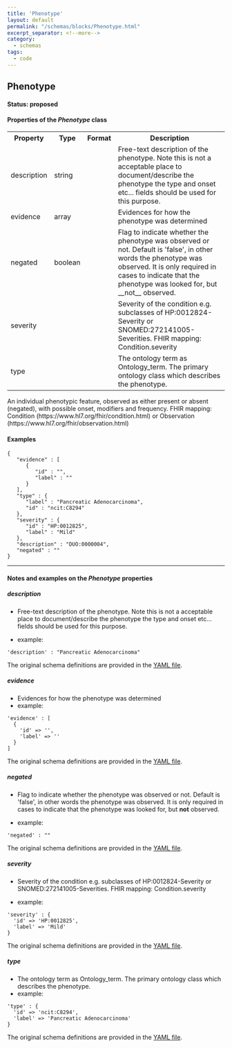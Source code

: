 ```yaml
---
title: 'Phenotype'
layout: default
permalink: "/schemas/blocks/Phenotype.html"
excerpt_separator: <!--more-->
category:
  - schemas
tags:
  - code
---
```

## Phenotype

#### Status: __proposed__

<!--more-->

  
<h4>Properties of the <i>Phenotype</i> class</h4>

<table>
  <tr>
    <th>Property</th>
    <th>Type</th>
    <th>Format</th>
    <th>Description</th>
  </tr>
  <tr>
    <td>description</td>
    <td>string</td>
    <td></td>
    <td>Free-text description of the phenotype.
Note this is not a acceptable place to document/describe the phenotype the type and onset etc... fields should be used for this purpose.
</td>
  </tr>
  <tr>
    <td>evidence</td>
    <td>array</td>
    <td></td>
    <td>Evidences for how the phenotype was determined</td>
  </tr>
  <tr>
    <td>negated</td>
    <td>boolean</td>
    <td></td>
    <td>Flag to indicate whether the phenotype was observed or not. Default is 'false', in other words the phenotype was observed.
It is only required in cases to indicate that the phenotype was looked for, but __not__ observed.
</td>
  </tr>
  <tr>
    <td>severity</td>
    <td></td>
    <td></td>
    <td>Severity of the condition e.g. subclasses of HP:0012824-Severity or SNOMED:272141005-Severities.
FHIR mapping: Condition.severity
</td>
  </tr>
  <tr>
    <td>type</td>
    <td></td>
    <td></td>
    <td>The ontology term as Ontology_term. The primary ontology class which describes the phenotype.</td>
  </tr>

</table>An individual phenotypic feature, observed as either present or absent (negated), with possible onset, modifiers and frequency.
FHIR mapping: Condition (https://www.hl7.org/fhir/condition.html) or Observation (https://www.hl7.org/fhir/observation.html)



#### Examples

```
{
   "evidence" : [
      {
         "id" : "",
         "label" : ""
      }
   ],
   "type" : {
      "label" : "Pancreatic Adenocarcinoma",
      "id" : "ncit:C8294"
   },
   "severity" : {
      "id" : "HP:0012825",
      "label" : "Mild"
   },
   "description" : "DUO:0000004",
   "negated" : ""
}
```
--------------------------------------------------------------------------------

<h4>Notes and examples on the <i>Phenotype</i> properties</h4>

##### description

* Free-text description of the phenotype.
Note this is not a acceptable place to document/describe the phenotype the type and onset etc... fields should be used for this purpose.

* example:

```
'description' : "Pancreatic Adenocarcinoma"
```
  
The original schema definitions are provided in the [YAML file](https://github.com/ga4gh-schemablocks/blocks/blob/master/src/yaml/phenotype.yaml).
##### evidence

* Evidences for how the phenotype was determined
* example:

```
'evidence' : [
  {
    'id' => '',
    'label' => ''
  }
]
```
  
The original schema definitions are provided in the [YAML file](https://github.com/ga4gh-schemablocks/blocks/blob/master/src/yaml/phenotype.yaml).
##### negated

* Flag to indicate whether the phenotype was observed or not. Default is 'false', in other words the phenotype was observed.
It is only required in cases to indicate that the phenotype was looked for, but __not__ observed.

* example:

```
'negated' : ""
```
  
The original schema definitions are provided in the [YAML file](https://github.com/ga4gh-schemablocks/blocks/blob/master/src/yaml/phenotype.yaml).
##### severity

* Severity of the condition e.g. subclasses of HP:0012824-Severity or SNOMED:272141005-Severities.
FHIR mapping: Condition.severity

* example:

```
'severity' : {
  'id' => 'HP:0012825',
  'label' => 'Mild'
}
```
  
The original schema definitions are provided in the [YAML file](https://github.com/ga4gh-schemablocks/blocks/blob/master/src/yaml/phenotype.yaml).
##### type

* The ontology term as Ontology_term. The primary ontology class which describes the phenotype.
* example:

```
'type' : {
  'id' => 'ncit:C8294',
  'label' => 'Pancreatic Adenocarcinoma'
}
```
  
The original schema definitions are provided in the [YAML file](https://github.com/ga4gh-schemablocks/blocks/blob/master/src/yaml/phenotype.yaml).
